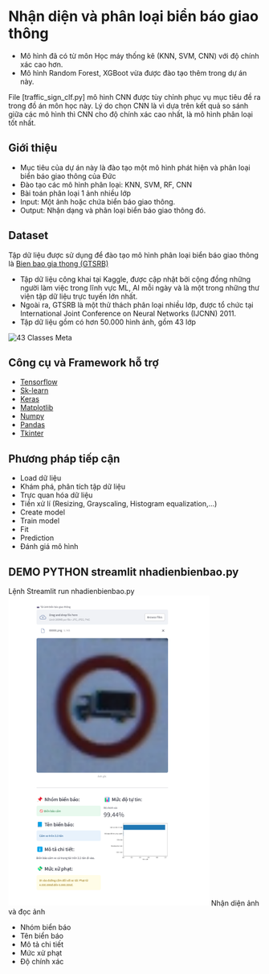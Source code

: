 # Nhận diện và phân loại biển báo giao thông 

- Mô hình đã có từ môn Học máy thống kê  (KNN, SVM, CNN) với độ chính xác cao hơn.
- Mô hình Random Forest, XGBoot vừa được đào tạo thêm trong dự án này.
    
File [traffic_sign_clf.py] mô hình CNN được tùy chỉnh phục vụ mục tiêu đề ra trong đồ án môn học này. Lý do chọn CNN là vì dựa trên kết quả so sánh giữa các mô hình thì CNN cho độ chính xác cao nhất, là mô hình phân loại tốt nhất.

## Giới thiệu
- Mục tiêu của dự án này là đào tạo một mô hình phát hiện và phân loại biển báo giao thông của Đức
- Đào tạo các mô hình phân loại: KNN, SVM, RF, CNN
- Bài toán phân loại 1 ảnh nhiều lớp
- Input: Một ảnh hoặc chứa biển báo giao thông.
- Output: Nhận dạng và phân loại biển báo giao thông đó.

## Dataset 
Tập dữ liệu được sử dụng để đào tạo mô hình phân loại biển báo giao thông là [Bien bao gia thong (GTSRB)](https://www.kaggle.com/datasets/meowmeowmeowmeowmeow/gtsrb-german-traffic-sign) 
  - Tập dữ liệu công khai tại Kaggle, được cập nhật bởi cộng đồng những người làm việc trong lĩnh vực ML, AI mỗi ngày và là một trong những thư viện tập dữ liệu trực tuyến lớn nhất.
  - Ngoài ra, GTSRB là một thử thách phân loại nhiều lớp, được tổ chức tại International Joint Conference on Neural Networks (IJCNN) 2011.
  - Tập dữ liệu gồm có hơn 50.000 hình ảnh, gồm 43 lớp 

![43 Classes Meta](https://user-images.githubusercontent.com/85627308/167721365-159d000f-5664-46b3-a048-019d69366696.png)

## Công cụ và Framework hỗ trợ
- [Tensorflow](https://www.tensorflow.org/)
- [Sk-learn](https://scikit-learn.org/)
- [Keras](https://keras.io/)
- [Matplotlib](https://matplotlib.org/)
- [Numpy](https://numpy.org/)
- [Pandas](https://pandas.pydata.org/)
- [Tkinter](https://docs.python.org/3/library/tkinter.html)

## Phương pháp tiếp cận
- Load dữ liệu
- Khám phá, phân tích tập dữ liệu
- Trực quan hóa dữ liệu
- Tiền xử lí (Resizing, Grayscaling, Histogram equalization,...)
- Create model
- Train model
- Fit
- Prediction
- Đánh giá mô hình

## DEMO PYTHON streamlit nhadienbienbao.py
Lệnh Streamlit run nhadienbienbao.py
<img src="Screenshot%202025-05-07%20141557.png" alt="Sơ đồ hệ thống giám sát" width="400"/>
  Nhận diện ảnh và đọc ảnh
- Nhóm biển báo
- Tên biển báo
- Mô tả chi tiết
- Mức xử phạt
- Độ chính xác
